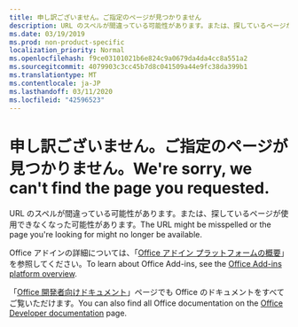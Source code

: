 ```yaml
---
title: 申し訳ございません。ご指定のページが見つかりません
description: URL のスペルが間違っている可能性があります。または、探しているページが使用できなくなった可能性があります。
ms.date: 03/19/2019
ms.prod: non-product-specific
localization_priority: Normal
ms.openlocfilehash: f9ce03101021b6e824c9a0679da4da4cc8a551a2
ms.sourcegitcommit: 4079903c3cc45b7d8c041509a44e9fc38da399b1
ms.translationtype: MT
ms.contentlocale: ja-JP
ms.lasthandoff: 03/11/2020
ms.locfileid: "42596523"
---
```

# <a name="were-sorry-we-cant-find-the-page-you-requested"></a><span data-ttu-id="86a19-103">申し訳ございません。ご指定のページが見つかりません。</span><span class="sxs-lookup"><span data-stu-id="86a19-103">We're sorry, we can't find the page you requested.</span></span>

<span data-ttu-id="86a19-104">URL のスペルが間違っている可能性があります。または、探しているページが使用できなくなった可能性があります。</span><span class="sxs-lookup"><span data-stu-id="86a19-104">The URL might be misspelled or the page you're looking for might no longer be available.</span></span>  

<span data-ttu-id="86a19-105">Office アドインの詳細については、「[Office アドイン プラットフォームの概要](overview/office-add-ins.md)」を参照してください。</span><span class="sxs-lookup"><span data-stu-id="86a19-105">To learn about Office Add-ins, see the [Office Add-ins platform overview](overview/office-add-ins.md).</span></span>

<span data-ttu-id="86a19-106">「[Office 開発者向けドキュメント](https://developer.microsoft.com/office/docs)」ページでも Office のドキュメントをすべてご覧いただけます。</span><span class="sxs-lookup"><span data-stu-id="86a19-106">You can also find all Office documentation on the [Office Developer documentation](https://developer.microsoft.com/office/docs) page.</span></span>
